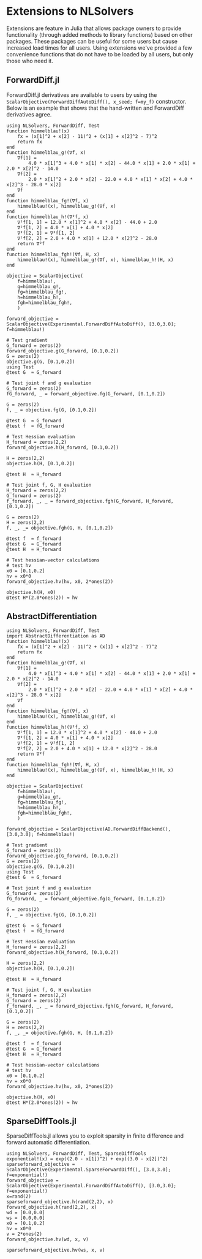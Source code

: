 # Extensions to NLSolvers
Extensions are feature in Julia that allows package owners to provide functionality (through added methods to library functions) based on other packages. These packages can be useful for some users but cause increased load times for all users. Using extensions we've provided a few convenience functions that do not have to be loaded by all users, but only those who need it.

## ForwardDiff.jl
ForwardDiff.jl derivatives are available to users by using the `ScalarObjective(ForwardDiffAutoDiff(), x_seed; f=my_f)` constructor. Below is an example that shows that the hand-written and ForwardDiff derivatives agree.
```
using NLSolvers, ForwardDiff, Test
function himmelblau!(x)
    fx = (x[1]^2 + x[2] - 11)^2 + (x[1] + x[2]^2 - 7)^2
    return fx
end
function himmelblau_g!(∇f, x)
    ∇f[1] =
        4.0 * x[1]^3 + 4.0 * x[1] * x[2] - 44.0 * x[1] + 2.0 * x[1] + 2.0 * x[2]^2 - 14.0
    ∇f[2] =
        2.0 * x[1]^2 + 2.0 * x[2] - 22.0 + 4.0 * x[1] * x[2] + 4.0 * x[2]^3 - 28.0 * x[2]
    ∇f
end
function himmelblau_fg!(∇f, x)
    himmelblau!(x), himmelblau_g!(∇f, x)
end
function himmelblau_h!(∇²f, x)
    ∇²f[1, 1] = 12.0 * x[1]^2 + 4.0 * x[2] - 44.0 + 2.0
    ∇²f[1, 2] = 4.0 * x[1] + 4.0 * x[2]
    ∇²f[2, 1] = ∇²f[1, 2]
    ∇²f[2, 2] = 2.0 + 4.0 * x[1] + 12.0 * x[2]^2 - 28.0
    return ∇²f
end
function himmelblau_fgh!(∇f, H, x)
    himmelblau!(x), himmelblau_g!(∇f, x), himmelblau_h!(H, x)
end

objective = ScalarObjective(
    f=himmelblau!,
    g=himmelblau_g!,
    fg=himmelblau_fg!,
	h=himmelblau_h!,
    fgh=himmelblau_fgh!,
    )

forward_objective = ScalarObjective(Experimental.ForwardDiffAutoDiff(), [3.0,3.0]; f=himmelblau!)

# Test gradient
G_forward = zeros(2)
forward_objective.g(G_forward, [0.1,0.2])
G = zeros(2)
objective.g(G, [0.1,0.2])
using Test
@test G  ≈ G_forward

# Test joint f and g evaluation
G_forward = zeros(2)
fG_forward, _ = forward_objective.fg(G_forward, [0.1,0.2])

G = zeros(2)
f, _ = objective.fg(G, [0.1,0.2])

@test G  ≈ G_forward
@test f  ≈ fG_forward

# Test Hessian evaluation
H_forward = zeros(2,2)
forward_objective.h(H_forward, [0.1,0.2])

H = zeros(2,2)
objective.h(H, [0.1,0.2])

@test H  ≈ H_forward

# Test joint f, G, H evaluation
H_forward = zeros(2,2)
G_forward = zeros(2)
f_forward, _, _ = forward_objective.fgh(G_forward, H_forward, [0.1,0.2])

G = zeros(2)
H = zeros(2,2)
f, _, _= objective.fgh(G, H, [0.1,0.2])

@test f  ≈ f_forward
@test G  ≈ G_forward
@test H  ≈ H_forward

# Test hessian-vector calculations
# test hv
x0 = [0.1,0.2]
hv = x0*0
forward_objective.hv(hv, x0, 2*ones(2))

objective.h(H, x0)
@test H*(2.0*ones(2)) ≈ hv
```

## AbstractDifferentiation
```
using NLSolvers, ForwardDiff, Test
import AbstractDifferentiation as AD
function himmelblau!(x)
    fx = (x[1]^2 + x[2] - 11)^2 + (x[1] + x[2]^2 - 7)^2
    return fx
end
function himmelblau_g!(∇f, x)
    ∇f[1] =
        4.0 * x[1]^3 + 4.0 * x[1] * x[2] - 44.0 * x[1] + 2.0 * x[1] + 2.0 * x[2]^2 - 14.0
    ∇f[2] =
        2.0 * x[1]^2 + 2.0 * x[2] - 22.0 + 4.0 * x[1] * x[2] + 4.0 * x[2]^3 - 28.0 * x[2]
    ∇f
end
function himmelblau_fg!(∇f, x)
    himmelblau!(x), himmelblau_g!(∇f, x)
end
function himmelblau_h!(∇²f, x)
    ∇²f[1, 1] = 12.0 * x[1]^2 + 4.0 * x[2] - 44.0 + 2.0
    ∇²f[1, 2] = 4.0 * x[1] + 4.0 * x[2]
    ∇²f[2, 1] = ∇²f[1, 2]
    ∇²f[2, 2] = 2.0 + 4.0 * x[1] + 12.0 * x[2]^2 - 28.0
    return ∇²f
end
function himmelblau_fgh!(∇f, H, x)
    himmelblau!(x), himmelblau_g!(∇f, x), himmelblau_h!(H, x)
end

objective = ScalarObjective(
    f=himmelblau!,
    g=himmelblau_g!,
    fg=himmelblau_fg!,
	h=himmelblau_h!,
    fgh=himmelblau_fgh!,
    )

forward_objective = ScalarObjective(AD.ForwardDiffBackend(), [3.0,3.0]; f=himmelblau!)

# Test gradient
G_forward = zeros(2)
forward_objective.g(G_forward, [0.1,0.2])
G = zeros(2)
objective.g(G, [0.1,0.2])
using Test
@test G  ≈ G_forward

# Test joint f and g evaluation
G_forward = zeros(2)
fG_forward, _ = forward_objective.fg(G_forward, [0.1,0.2])

G = zeros(2)
f, _ = objective.fg(G, [0.1,0.2])

@test G  ≈ G_forward
@test f  ≈ fG_forward

# Test Hessian evaluation
H_forward = zeros(2,2)
forward_objective.h(H_forward, [0.1,0.2])

H = zeros(2,2)
objective.h(H, [0.1,0.2])

@test H  ≈ H_forward

# Test joint f, G, H evaluation
H_forward = zeros(2,2)
G_forward = zeros(2)
f_forward, _, _ = forward_objective.fgh(G_forward, H_forward, [0.1,0.2])

G = zeros(2)
H = zeros(2,2)
f, _, _= objective.fgh(G, H, [0.1,0.2])

@test f  ≈ f_forward
@test G  ≈ G_forward
@test H  ≈ H_forward

# Test hessian-vector calculations
# test hv
x0 = [0.1,0.2]
hv = x0*0
forward_objective.hv(hv, x0, 2*ones(2))

objective.h(H, x0)
@test H*(2.0*ones(2)) ≈ hv
```

## SparseDiffTools.jl
SparseDiffTools.jl allows you to exploit sparsity in finite difference and forward automatic differentiation. 

```
using NLSolvers, ForwardDiff, Test, SparseDiffTools
exponential!(x) = exp((2.0 - x[1])^2) + exp((3.0 - x[2])^2)
sparseforward_objective = ScalarObjective(Experimental.SparseForwardDiff(), [3.0,3.0]; f=exponential!)
forward_objective = ScalarObjective(Experimental.ForwardDiffAutoDiff(), [3.0,3.0]; f=exponential!)
x=rand(2)
sparseforward_objective.h(rand(2,2), x)
forward_objective.h(rand(2,2), x)
wd = [0.0,0.0]
ws = [0.0,0.0]
x0 = [0.1,0.2]
hv = x0*0
v = 2*ones(2)
forward_objective.hv(wd, x, v)

sparseforward_objective.hv(ws, x, v)

```